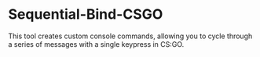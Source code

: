 # Sequential-Bind-CSGO
This tool creates custom console commands, allowing you to cycle through a series of messages with a single keypress in CS:GO.
